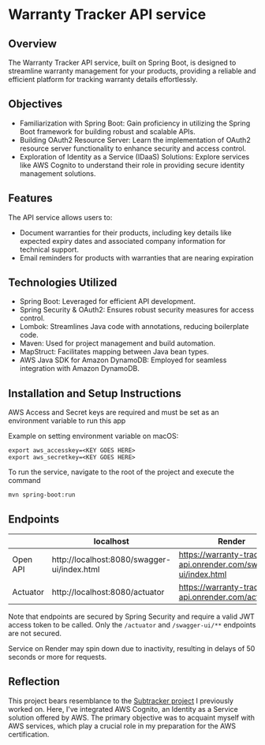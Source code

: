 # Warranty Tracker API service

## Overview
The Warranty Tracker API service, built on Spring Boot, is designed to streamline warranty management for your products, providing a reliable and efficient platform for tracking warranty details effortlessly.

## Objectives
* Familiarization with Spring Boot: Gain proficiency in utilizing the Spring Boot framework for building robust and scalable APIs.
* Building OAuth2 Resource Server: Learn the implementation of OAuth2 resource server functionality to enhance security and access control.
* Exploration of Identity as a Service (IDaaS) Solutions: Explore services like AWS Cognito to understand their role in providing secure identity management solutions.

## Features
The API service allows users to:

* Document warranties for their products, including key details like expected expiry dates and associated company information for technical support.
* Email reminders for products with warranties that are nearing expiration


## Technologies Utilized
* Spring Boot: Leveraged for efficient API development.
* Spring Security & OAuth2: Ensures robust security measures for access control.
* Lombok: Streamlines Java code with annotations, reducing boilerplate code.
* Maven: Used for project management and build automation.
* MapStruct: Facilitates mapping between Java bean types.
* AWS Java SDK for Amazon DynamoDB: Employed for seamless integration with Amazon DynamoDB.
  


## Installation and Setup Instructions
AWS Access and Secret keys are required and must be set as an environment variable to run this app

Example on setting environment variable on macOS:
```
export aws_accesskey=<KEY GOES HERE>
export aws_secretkey=<KEY GOES HERE>
```

To run the service, navigate to the root of the project and execute the command

```
mvn spring-boot:run
```
## Endpoints
|          | localhost                                   | Render                                                     |
|----------|---------------------------------------------|-------------------------------------------------------------|
| Open API | http://localhost:8080/swagger-ui/index.html | https://warranty-tracker-api.onrender.com/swagger-ui/index.html |
| Actuator | http://localhost:8080/actuator              | https://warranty-tracker-api.onrender.com/actuator              |

Note that endpoints are secured by Spring Security and require a valid JWT access token to be called. Only the `/actuator` and `/swagger-ui/**` endpoints are not secured. 

Service on Render may spin down due to inactivity, resulting in delays of 50 seconds or more for requests.

## Reflection

This project bears resemblance to the [Subtracker project](https://github.com/649000/subtracker-rest-api) I previously worked on. Here, I've integrated AWS Cognito, an Identity as a Service solution offered by AWS. The primary objective was to acquaint myself with AWS services, which play a crucial role in my preparation for the AWS certification.
